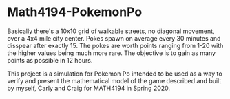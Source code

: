 # Math4194-PokemonPo


Basically there's a 10x10 grid of walkable streets, no diagonal movement, over a 4x4 mile city center. Pokes spawn on average
every 30 minutes and disspear after exactly 15. The pokes are worth points ranging from 1-20 with the higher values being
much more rare. The objective is to gain as many points as possible in 12 hours.

This project is a simulation for Pokemon Po intended to be used as a way to verify and present the mathematical model of the game
described and built by myself, Carly and Craig for MATH4194 in Spring 2020.
